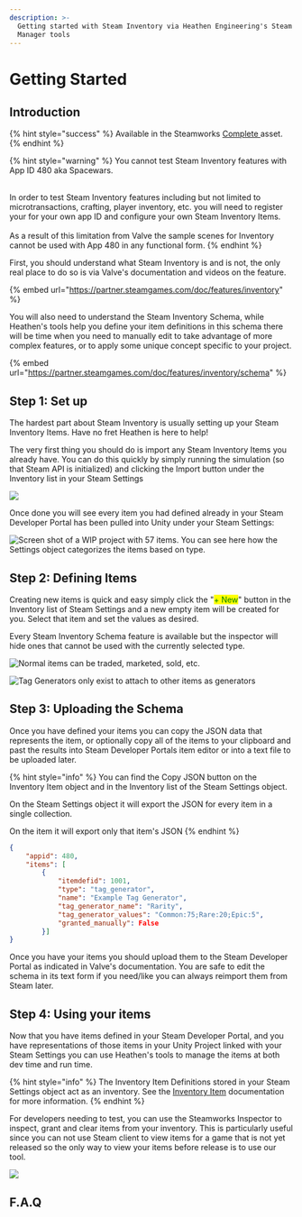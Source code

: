 ```yaml
---
description: >-
  Getting started with Steam Inventory via Heathen Engineering's Steam Inventory
  Manager tools
---
```


# Getting Started

## Introduction

{% hint style="success" %}
Available in the Steamworks [Complete ](https://assetstore.unity.com/packages/tools/integration/steamworks-v2-complete-190316)asset.
{% endhint %}

{% hint style="warning" %}
You cannot test Steam Inventory features with App ID 480 aka Spacewars.

\
In order to test Steam Inventory features including but not limited to microtransactions, crafting, player inventory, etc. you will need to register your for your own app ID and configure your own Steam Inventory Items.\
\
As a result of this limitation from Valve the sample scenes for Inventory cannot be used with App 480 in any functional form.
{% endhint %}

First, you should understand what Steam Inventory is and is not, the only real place to do so is via Valve's documentation and videos on the feature.&#x20;

{% embed url="https://partner.steamgames.com/doc/features/inventory" %}

You will also need to understand the Steam Inventory Schema, while Heathen's tools help you define your item definitions in this schema there will be time when you need to manually edit to take advantage of more complex features, or to apply some unique concept specific to your project.

{% embed url="https://partner.steamgames.com/doc/features/inventory/schema" %}

## **Step 1: Set up**

The hardest part about Steam Inventory is usually setting up your Steam Inventory Items. Have no fret Heathen is here to help!

The very first thing you should do is import any Steam Inventory Items you already have. You can do this quickly by simply running the simulation (so that Steam API is initialized) and clicking the Import button under the Inventory list in your Steam Settings

![](<../../../../.gitbook/assets/image (187) (1) (1).png>)

Once done you will see every item you had defined already in your Steam Developer Portal has been pulled into Unity under your Steam Settings:

![Screen shot of a WIP project with 57 items. You can see here how the Settings object categorizes the items based on type.](<../../../../.gitbook/assets/image (169) (1).png>)

## **Step 2: Defining Items**

Creating new items is quick and easy simply click the "<mark style="color:green;">+ New</mark>" button in the Inventory list of Steam Settings and a new empty item will be created for you. Select that item and set the values as desired.&#x20;

Every Steam Inventory Schema feature is available but the inspector will hide ones that cannot be used with the currently selected type.

![Normal items can be traded, marketed, sold, etc.](<../../../../.gitbook/assets/image (166) (1) (1) (1) (1).png>)

![Tag Generators only exist to attach to other items as generators](<../../../../.gitbook/assets/image (177) (1).png>)

## **Step 3: Uploading the Schema**

Once you have defined your items you can copy the JSON data that represents the item, or optionally copy all of the items to your clipboard and past the results into Steam Developer Portals item editor or into a text file to be uploaded later.

{% hint style="info" %}
You can find the Copy JSON button on the Inventory Item object and in the Inventory list of the Steam Settings object.

On the Steam Settings object it will export the JSON for every item in a single collection.

On the item it will export only that item's JSON
{% endhint %}

```json
{	
	"appid": 480,
	"items": [
		{
			"itemdefid": 1001,
			"type": "tag_generator",
			"name": "Example Tag Generator",
			"tag_generator_name": "Rarity",
			"tag_generator_values": "Common:75;Rare:20;Epic:5",
			"granted_manually": False	
		}]
}
```

Once you have your items you should upload them to the Steam Developer Portal as indicated in Valve's documentation. You are safe to edit the schema in its text form if you need/like you can always reimport them from Steam later.

## Step 4: Using your items

Now that you have items defined in your Steam Developer Portal, and you have representations of those items in your Unity Project linked with your Steam Settings you can use Heathen's tools to manage the items at both dev time and run time.

{% hint style="info" %}
The Inventory Item Definitions stored in your Steam Settings object act as an inventory. See the [Inventory Item](../../objects/item-definition.md) documentation for more information.
{% endhint %}

For developers needing to test, you can use the Steamworks Inspector to inspect, grant and clear items from your inventory. This is particularly useful since you can not use Steam client to view items for a game that is not yet released so the only way to view your items before release is to use our tool.

![](<../../../../.gitbook/assets/image (159) (1) (1) (1).png>)

## F.A.Q

